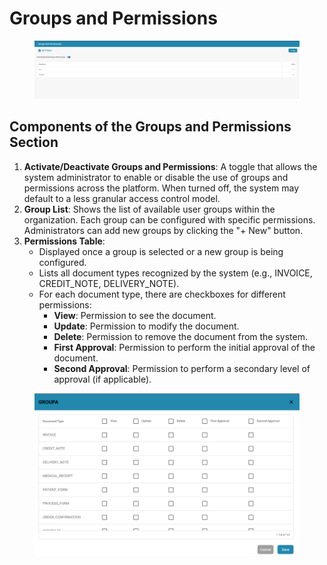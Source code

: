 # Groups and Permissions

<figure><img src="../../../../.gitbook/assets/Bildschirmfoto 2024-05-08 um 08.26.22.png" alt=""><figcaption></figcaption></figure>

## Components of the Groups and Permissions Section

1. **Activate/Deactivate Groups and Permissions**: A toggle that allows the system administrator to enable or disable the use of groups and permissions across the platform. When turned off, the system may default to a less granular access control model.
2. **Group List**: Shows the list of available user groups within the organization. Each group can be configured with specific permissions. Administrators can add new groups by clicking the "+ New" button.
3. **Permissions Table**:
   * Displayed once a group is selected or a new group is being configured.
   * Lists all document types recognized by the system (e.g., INVOICE, CREDIT\_NOTE, DELIVERY\_NOTE).
   * For each document type, there are checkboxes for different permissions:
     * **View**: Permission to see the document.
     * **Update**: Permission to modify the document.
     * **Delete**: Permission to remove the document from the system.
     * **First Approval**: Permission to perform the initial approval of the document.
     * **Second Approval**: Permission to perform a secondary level of approval (if applicable).

<figure><img src="../../../../.gitbook/assets/Bildschirmfoto 2024-05-08 um 08.26.33.png" alt=""><figcaption></figcaption></figure>

